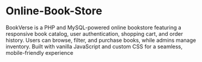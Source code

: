 # Online-Book-Store
 BookVerse is a PHP and MySQL-powered online bookstore featuring a responsive book catalog, user authentication, shopping cart, and order history. Users can browse, filter, and purchase books, while admins manage inventory. Built with vanilla JavaScript and custom CSS for a seamless, mobile-friendly experience
